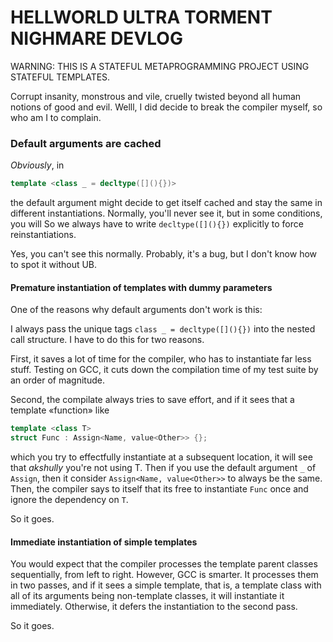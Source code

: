 # HELLWORLD ULTRA TORMENT NIGHMARE DEVLOG

WARNING: THIS IS A STATEFUL METAPROGRAMMING PROJECT USING STATEFUL TEMPLATES. 

Corrupt insanity, monstrous and vile, cruelly twisted beyond all human notions of good and evil. Welll, I did decide to break the compiler myself, so who am I to complain.

### Default arguments are cached

*Obviously*, in
```cpp
template <class _ = decltype([](){})>
```
the default argument might decide to get itself cached and stay the same in different instantiations.
Normally, you'll never see it, but in some conditions, you will 
So we always have to write `decltype([](){})` explicitly to force reinstantiations.

Yes, you can't see this normally. Probably, it's a bug, but I don't know how to spot it without UB.

#### Premature instantiation of templates with dummy parameters  

One of the reasons why default arguments don't work is this:

I always pass the unique tags `class _ = decltype([](){})` into the nested call structure. I have to do this for two reasons.

First, it saves a lot of time for the compiler, who has to instantiate far less stuff. Testing on GCC, it cuts down the compilation time of my test suite by an order of magnitude.

Second, the compilate always tries to save effort, and if it sees that a template «function» like
```c++
template <class T>
struct Func : Assign<Name, value<Other>> {};
```
which you try to effectfully instantiate at a subsequent location, it will see that _akshully_ you're not using T. Then if you use the default argument `_` of `Assign`, then it consider `Assign<Name, value<Other>>` to always be the same.
Then, the compiler says to itself that its free to instantiate `Func` once and ignore the dependency on `T`. 


So it goes.

#### Immediate instantiation of simple templates

You would expect that the compiler processes the template parent classes sequentially, from left to right. However, GCC is smarter. It processes them in two passes, and if it sees a simple template, that is, a template class with all of its arguments being non-template classes, it will instantiate it immediately. Otherwise, it defers the instantiation to the second pass. 

So it goes.